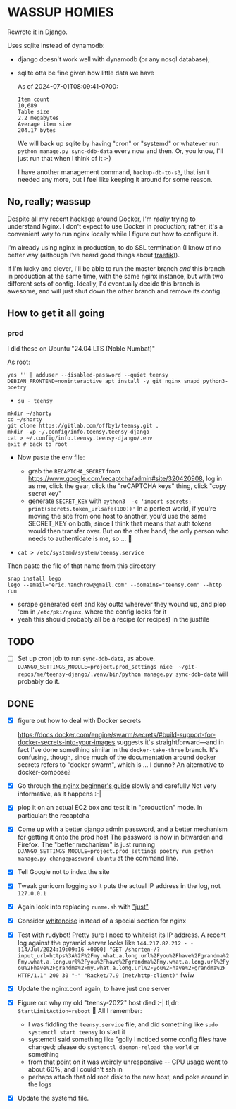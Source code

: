 # WASSUP HOMIES

Rewrote it in Django.

Uses sqlite instead of dynamodb:

* django doesn't work well with dynamodb (or any nosql database);
* sqlite otta be fine given how little data we have

    As of 2024-07-01T08:09:41-0700:

    ```text
    Item count
    10,689
    Table size
    2.2 megabytes
    Average item size
    204.17 bytes
    ```

  We will back up sqlite by having "cron" or "systemd" or whatever run `python manage.py sync-ddb-data` every now and then.  Or, you know, I'll just run that when I think of it :-)

  I have another management command, `backup-db-to-s3`, that isn't needed any more, but I feel like keeping it around for some reason.

## No, really; wassup

Despite all my recent hackage around Docker, I'm *really* trying to understand Nginx. I don't expect to use Docker in production; rather, it's a convenient way to run nginx locally while I figure out how to configure it.

I'm already using nginx in production, to do SSL termination (I know of no better way (although I've heard good things about [traefik](https://doc.traefik.io/traefik/))).

If I'm lucky and clever, I'll be able to run the master branch *and* this branch in production at the same time, with the same nginx instance, but with two different sets of config.  Ideally, I'd eventually decide this branch is awesome, and will just shut down the other branch and remove its config.

## How to get it all going

### prod

I did these on Ubuntu "24.04 LTS (Noble Numbat)"

As root:

```shell
yes '' | adduser --disabled-password --quiet teensy
DEBIAN_FRONTEND=noninteractive apt install -y git nginx snapd python3-poetry
```

- `su - teensy`

```shell
mkdir ~/shorty
cd ~/shorty
git clone https://gitlab.com/offby1/teensy.git .
mkdir -vp ~/.config/info.teensy.teensy-django
cat > ~/.config/info.teensy.teensy-django/.env
exit # back to root
```

- Now paste the env file:
  - grab the `RECAPTCHA_SECRET` from <https://www.google.com/recaptcha/admin#site/320420908>, log in as me, click the gear, click the "reCAPTCHA keys" thing, click "copy secret key"
  - generate `SECRET_KEY` with `python3  -c 'import secrets; print(secrets.token_urlsafe(100))'`
  In a perfect world, if you're moving the site from one host to another, you'd use the same SECRET_KEY on both, since I think that means that auth tokens would then transfer over.  But on the other hand, the only person who needs to authenticate is me, so ... 🤷

- `cat > /etc/systemd/system/teensy.service`

Then paste the file of that name from this directory

```shell
snap install lego
lego --email="eric.hanchrow@gmail.com" --domains="teensy.com" --http run
```
  - scrape generated cert and key outta wherever they wound up, and plop 'em in `/etc/pki/nginx`, where the config looks for it
  - yeah this should probably all be a recipe (or recipes) in the justfile

## TODO

* [ ] Set up cron job to run `sync-ddb-data`, as above.
   `DJANGO_SETTINGS_MODULE=project.prod_settings nice  ~/git-repos/me/teensy-django/.venv/bin/python manage.py sync-ddb-data` will probably do it.
## DONE

* [x] figure out how to deal with Docker secrets

  <https://docs.docker.com/engine/swarm/secrets/#build-support-for-docker-secrets-into-your-images> suggests it's straightforward—and in fact I've done something similar in the `docker-take-three` branch.  It's confusing, though, since much of the documentation around docker secrets refers to "docker swarm", which is ... I dunno? An alternative to docker-compose?
* [x] Go through [the nginx beginner's guide](http://nginx.org/en/docs/beginners_guide.html) slowly and carefully
  Not very informative, as it happens :-|
* [x] plop it on an actual EC2 box and test it in "production" mode.
  In particular: the recaptcha
* [x] Come up with a better django admin password, and a better mechanism for getting it onto the prod host
  The password is now in bitwarden and Firefox.  The "better mechanism" is just running `DJANGO_SETTINGS_MODULE=project.prod_settings poetry run python manage.py changepassword ubuntu` at the command line.
* [x] Tell Google not to index the site
* [x] Tweak gunicorn logging so it puts the actual IP address in the log, not `127.0.0.1`
* [x] Again look into replacing `runme.sh` with ["just"](https://just.systems/man/en/)
* [x] Consider [whitenoise](https://whitenoise.readthedocs.io/en/latest/) instead of a special section for nginx
* [x] Test with rudybot!
  Pretty sure I need to whitelist its IP address.
  A recent log against the pyramid server looks like `144.217.82.212 - - [14/Jul/2024:19:09:16 +0000] "GET /shorten-/?input_url=https%3A%2F%2Fmy.what.a.long.url%2Fyou%2Fhave%2Fgrandma%2Fmy.what.a.long.url%2Fyou%2Fhave%2Fgrandma%2Fmy.what.a.long.url%2Fyou%2Fhave%2Fgrandma%2Fmy.what.a.long.url%2Fyou%2Fhave%2Fgrandma%2F HTTP/1.1" 200 30 "-" "Racket/7.9 (net/http-client)"` fwiw
* [x] Update the nginx.conf again, to have just one server
* [x] Figure out why my old "teensy-2022" host died :-|
  tl;dr: `StartLimitAction=reboot` 🤢
  All I remember:
  - I was fiddling the `teensy.service` file, and did something like `sudo systemctl start teensy` to start it
  - systemctl said something like "golly I noticed some config files have changed; please do `systemctl daemon-reload the world` or something
  - from that point on it was weirdly unresponsive -- CPU usage went to about 60%, and I couldn't ssh in
  - perhaps attach that old root disk to the new host, and poke around in the logs
* [x] Update the systemd file.
